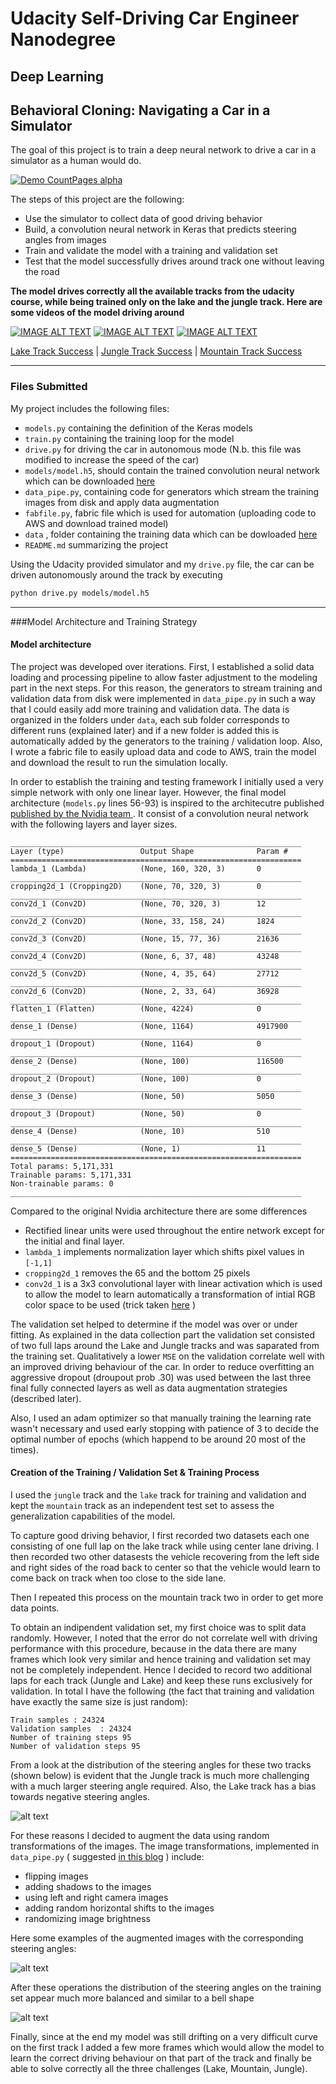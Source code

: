 # Udacity Self-Driving Car Engineer Nanodegree

## Deep Learning 

Behavioral Cloning: Navigating a Car in a Simulator
---

The goal of this project is to train a deep neural network to drive a car in a simulator as a human 
would do. 

[![Demo CountPages alpha](./plots/mountain_track.gif)](https://www.youtube.com/watch?v=DUhGXYgVido)

The steps of this project are the following:

* Use the simulator to collect data of good driving behavior
* Build, a convolution neural network in Keras that predicts steering angles from images
* Train and validate the model with a training and validation set
* Test that the model successfully drives around track one without leaving the road

**The model drives correctly all the available tracks from the udacity course, while being trained only on
the lake and the jungle track. Here are some videos of the model driving around**

[![IMAGE ALT TEXT](http://img.youtube.com/vi/GTDBoOSJ20E/1.jpg)](http://www.youtube.com/watch?v=GTDBoOSJ20E "Lake Track Success")
[![IMAGE ALT TEXT](http://img.youtube.com/vi/DUhGXYgVido/1.jpg)](http://www.youtube.com/watch?v=DUhGXYgVido "Jungle Track Success")
[![IMAGE ALT TEXT](http://img.youtube.com/vi/foVvq6IwuDk/1.jpg)](http://www.youtube.com/watch?v=foVvq6IwuDk "Mountain Track Success")

[Lake Track Success](http://www.youtube.com/watch?v=GTDBoOSJ20E "Lake Track Success") | 
[Jungle Track Success](http://www.youtube.com/watch?v=DUhGXYgVido "Jungle Track Success") |
[Mountain Track Success](http://www.youtube.com/watch?v=foVvq6IwuDk "Mountain Track Success")



---
### Files Submitted 


My project includes the following files:

* `models.py` containing the definition of the Keras models 
* `train.py` containing the training loop for the model
* `drive.py` for driving the car in autonomous mode (N.b. this file was modified to increase the speed of the car)
* `models/model.h5`, should contain the trained convolution neural network which can be downloaded [here](https://s3.eu-central-1.amazonaws.com/luca-public/udacity/behavioural-cloning/models_done2.zip) 
* `data_pipe.py`, containing code for generators which stream the training images from disk and apply data augmentation
*  `fabfile.py`, fabric file which is used for automation (uploading code to AWS and download trained model)
*  `data` , folder containing the training data which can be dowloaded [here](https://s3.eu-central-1.amazonaws.com/luca-public/udacity/behavioural-cloning/data.zip) 
* `README.md` summarizing the project

Using the Udacity provided simulator and my `drive.py` file, the car can be driven autonomously around the track by executing 
```sh
python drive.py models/model.h5
```
---
###Model Architecture and Training Strategy

#### Model architecture 

The project was developed over iterations. First, I established a solid data loading and processing pipeline to allow faster adjustment to the modeling part in the next steps.
For this reason, the generators to stream training and validation data from disk were implemented in `data_pipe.py` in such a way that I could easily add more training and validation data.
The data is organized in the folders under `data`, each sub folder corresponds to different runs (explained later) and if a new folder is added this is automatically added 
by the generators to the training / validation loop.  Also, I wrote a fabric file to easily upload data and code to AWS, train the model and download the result to run the simulation locally.

In order to establish the training and testing framework I initially used a very simple network with only one linear layer.
However, the final model architecture (`models.py` lines 56-93) is inspired to the architecutre published
 [published by the Nvidia team ](https://devblogs.nvidia.com/parallelforall/deep-learning-self-driving-cars/).
It consist of a convolution neural network with the following layers and layer sizes.

```
_________________________________________________________________
Layer (type)                 Output Shape              Param # 
=================================================================
lambda_1 (Lambda)            (None, 160, 320, 3)       0
_________________________________________________________________
cropping2d_1 (Cropping2D)    (None, 70, 320, 3)        0
_________________________________________________________________
conv2d_1 (Conv2D)            (None, 70, 320, 3)        12
_________________________________________________________________
conv2d_2 (Conv2D)            (None, 33, 158, 24)       1824
_________________________________________________________________
conv2d_3 (Conv2D)            (None, 15, 77, 36)        21636
_________________________________________________________________
conv2d_4 (Conv2D)            (None, 6, 37, 48)         43248
_________________________________________________________________
conv2d_5 (Conv2D)            (None, 4, 35, 64)         27712
_________________________________________________________________
conv2d_6 (Conv2D)            (None, 2, 33, 64)         36928
_________________________________________________________________
flatten_1 (Flatten)          (None, 4224)              0
_________________________________________________________________
dense_1 (Dense)              (None, 1164)              4917900
_________________________________________________________________
dropout_1 (Dropout)          (None, 1164)              0
_________________________________________________________________
dense_2 (Dense)              (None, 100)               116500
_________________________________________________________________
dropout_2 (Dropout)          (None, 100)               0
_________________________________________________________________
dense_3 (Dense)              (None, 50)                5050
_________________________________________________________________
dropout_3 (Dropout)          (None, 50)                0
_________________________________________________________________
dense_4 (Dense)              (None, 10)                510
_________________________________________________________________
dense_5 (Dense)              (None, 1)                 11
=================================================================
Total params: 5,171,331
Trainable params: 5,171,331
Non-trainable params: 0
_________________________________________________________________
```

Compared to the original Nvidia architecture there are some differences
 
- Rectified linear units were used throughout the entire network except for
the initial and final layer.  
- `lambda_1` implements normalization layer which shifts pixel values in `[-1,1]` 
- `cropping2d_1` removes the 65 and the bottom 25 pixels
- `conv2d_1` is a 3x3 convolutional layer with linear activation which is used to allow the model to learn automatically 
a transformation of intial RGB color space to be used (trick taken [here](https://chatbotslife.com/using-augmentation-to-mimic-human-driving-496b569760a9) )

The validation set helped to determine if the model was over or under fitting. 
As explained in the data collection part the validation set consisted of two full laps around the Lake and Jungle tracks 
and was saparated from the training set. Qualitatively a lower `MSE` on the validation correlate well with an improved 
driving behaviour of the car. In order to reduce overfitting an aggressive dropout (droupout prob .30) was used between 
the last three final fully connected layers as well as data augmentation strategies (described later). 

Also, I used an adam optimizer so that manually  training the learning rate wasn't necessary and used 
early stopping with patience of 3 to decide the optimal number of epochs (which happend to be around 20 most of the times).


#### Creation of the Training / Validation Set & Training Process

I used the `jungle` track and the `lake` track for training and validation and kept the `mountain` track as an independent 
test set to assess the generalization capabilities of the model.

To capture good driving behavior, I first recorded two datasets each one consisting of one full 
lap on the lake track while using center lane driving.   I then recorded two other datasests the vehicle recovering from the 
left side and right sides of the road back to center so that the vehicle would learn to come back on track when too close to the side lane.

Then I repeated this process on the mountain track two in order to get more data points.

To obtain an indipendent validation set, my first choice was to split data randomly. However, I noted that the error do 
not correlate well with driving performance with this procedure, because in the data there are many frames which look very
similar and hence training and validation set may not be completely independent. Hence I decided to record two additional
laps for each track (Jungle and Lake) and keep these runs exclusively for validation. In total I have the following (the fact
that training and validation have exactly the same size is just random):

```
Train samples : 24324
Validation samples  : 24324
Number of training steps 95
Number of validation steps 95
```


From a look at the distribution of the steering angles for these two tracks (shown below) is evident that the Jungle track 
is much more challenging with a  much larger steering angle required. Also, the Lake track has a bias 
towards negative steering angles.

![alt text](./plots/angles_distribution.png)

For these reasons I decided to augment the data using random transformations of the images. 
The image transformations, implemented in `data_pipe.py` ( suggested [in this blog](https://devblogs.nvidia.com/parallelforall/deep-learning-self-driving-cars/) )  include:

- flipping images
- adding shadows to the images
- using left and right camera images
- adding random horizontal shifts to the images
- randomizing image brightness

Here some examples of the augmented images with the corresponding steering angles:

![alt text](./plots/sample_augmented_images.png)

After these operations the distribution of the steering angles on the training set appear much more balanced and similar 
to a bell shape

![alt text](./plots/angles_distribution_modified.png)

Finally, since at the end my model was still drifting on a very difficult curve on the first track I added a few more frames which
would allow the model to learn the correct driving behaviour on that part of the track and finally be able to solve correctly all the
three challenges (Lake, Mountain, Jungle).




